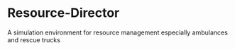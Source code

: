 # Resource-Director
A simulation environment for resource management especially ambulances and rescue trucks
